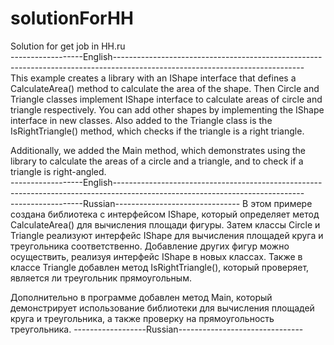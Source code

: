 # solutionForHH
Solution for get job in HH.ru </br>
------------------English-----------------------------------------------------------------------------------------------------------------------------</br>
This example creates a library with an IShape interface 
that defines a CalculateArea() method to calculate the 
area of the shape. Then Circle and Triangle classes 
implement IShape interface to calculate areas of circle 
and triangle respectively. You can add other shapes by 
implementing the IShape interface in new classes. 
Also added to the Triangle class is the IsRightTriangle() 
method, which checks if the triangle is a right triangle.

Additionally, we added the Main method, which demonstrates 
using the library to calculate the areas of a circle and a 
triangle, and to check if a triangle is right-angled.</br>
------------------English-----------------------------------------------------------------------------------------------------------------------------</br>
------------------Russian-------------------------------
В этом примере создана библиотека с интерфейсом IShape, 
который определяет метод CalculateArea() для вычисления 
площади фигуры. Затем классы Circle и Triangle реализуют 
интерфейс IShape для вычисления площадей круга и 
треугольника соответственно. Добавление других фигур можно 
осуществить, реализуя интерфейс IShape в новых классах. 
Также в классе Triangle добавлен метод IsRightTriangle(),
который проверяет, является ли треугольник прямоугольным.

Дополнительно в программе добавлен метод Main, 
который демонстрирует использование библиотеки для 
вычисления площадей круга и треугольника, 
а также проверку на прямоугольность треугольника.
------------------Russian-------------------------------
